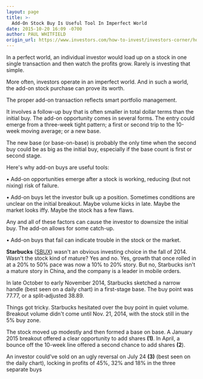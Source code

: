 ```yaml
---
layout: page
title: >-
  Add-On Stock Buy Is Useful Tool In Imperfect World
date: 2015-10-20 16:09 -0700
author: PAUL WHITFIELD
origin_url: https://www.investors.com/how-to-invest/investors-corner/how-to-build-stock-position/
---
```


In a perfect world, an individual investor would load up on a stock in one single transaction and then watch the profits grow. Rarely is investing that simple.

More often, investors operate in an imperfect world. And in such a world, the add-on stock purchase can prove its worth.

The proper add-on transaction reflects smart portfolio management.

It involves a follow-up buy that is often smaller in total dollar terms than the initial buy. The add-on opportunity comes in several forms. The entry could emerge from a three-week tight pattern; a first or second trip to the 10-week moving average; or a new base.

The new base (or base-on-base) is probably the only time when the second buy could be as big as the initial buy, especially if the base count is first or second stage.

Here's why add-on buys are useful tools:

• Add-on opportunities emerge after a stock is working, reducing (but not nixing) risk of failure.

• Add-on buys let the investor bulk up a position. Sometimes conditions are unclear on the initial breakout. Maybe volume kicks in late. Maybe the market looks iffy. Maybe the stock has a few flaws.

Any and all of these factors can cause the investor to downsize the initial buy. The add-on allows for some catch-up.

• Add-on buys that fail can indicate trouble in the stock or the market.

**Starbucks** ([SBUX](https://research.investors.com/quote.aspx?symbol=SBUX)) wasn't an obvious investing choice in the fall of 2014. Wasn't the stock kind of mature? Yes and no. Yes, growth that once rolled in at a 20% to 50% pace was now a 10% to 20% story. But no, Starbucks isn't a mature story in China, and the company is a leader in mobile orders.

In late October to early November 2014, Starbucks sketched a narrow handle (best seen on a daily chart) in a first-stage base. The buy point was 77.77, or a split-adjusted 38.89.

Things got tricky. Starbucks hesitated over the buy point in quiet volume. Breakout volume didn't come until Nov. 21, 2014, with the stock still in the 5% buy zone.

The stock moved up modestly and then formed a base on base. A January 2015 breakout offered a clear opportunity to add shares **(1)**. In April, a bounce off the 10-week line offered a second chance to add shares **(2**).

An investor could've sold on an ugly reversal on July 24 **(3)** (best seen on the daily chart), locking in profits of 45%, 32% and 18% in the three separate buys
